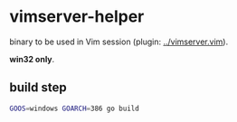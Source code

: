 # vimserver-helper
binary to be used in Vim session (plugin: [../vimserver.vim](../vimserver.vim)).

**win32 only**.

## build step
```sh
GOOS=windows GOARCH=386 go build
```
